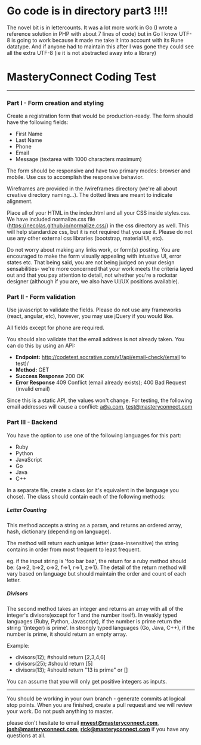# Go code is in directory part3 !!!! #
The novel bit is in lettercounts. It was a lot more work in Go (I wrote a reference solution in PHP with about 7 lines of code) but in Go I know UTF-8 is going to work because it made me take it into account with its Rune datatype. And if anyone had to maintain this after I was gone they could see all the extra UTF-8 (ie it is not abstracted away into a library)

# MasteryConnect Coding Test #

---

### Part I - Form creation and styling

Create a registration form that would be production-ready. The form should have the following fields:

* First Name
* Last Name
* Phone
* Email
* Message (textarea with 1000 characters maximum) 

The form should be responsive and have two primary modes: browser and mobile.  Use css to accomplish the responsive behavior.

Wireframes are provided in the /wireframes directory (we're all about creative directory naming...).  The dotted lines are meant to indicate alignment.

Place all of your HTML in the index.html and all your CSS inside styles.css.  We have included normalize.css file (https://necolas.github.io/normalize.css/) in the css directory as well.  This will help standardize css, but it is not required that you use it.  Please do not use any other external css libraries (bootstrap, material UI, etc).

Do not worry about making any links work, or form(s) posting.  You are encouraged to make the form visually appealing with intuative UI, error states etc. That being said, you are not being judged on your design sensabilities- we're more concerned that your work meets the criteria layed out and that you pay attention to detail, not whether you're a rockstar designer (although if you are, we also have UI/UX positions available).


### Part II - Form validation

Use javascript to validate the fields.  Please do not use any frameworks (react, angular, etc), however, you may use jQuery if you would like.

All fields except for phone are required.

You should also vaildate that the email address is not already taken.  You can do this by using an API:

- **Endpoint:** http://codetest.socrative.com/v1/api/email-check/(email to test)/
- **Method:** GET
- **Success Response** 200 OK
- **Error Response** 409 Conflict (email already exists); 400 Bad Request (invalid email)

Since this is a static API, the values won't change.  For testing, the following email addresses will cause a conflict: a@a.com, test@masteryconnect.com


### Part III - Backend

You have the option to use one of the following languages for this part: 

* Ruby
* Python
* JavaScript
* Go
* Java
* C++

In a separate file, create a class (or it's equivalent in the language you chose). The class should contain each of the following methods:

##### Letter Counting
This method accepts a string as a param, and returns an ordered array, hash, dictionary (depending on language).

The method will return each unique letter (case-insensitive) the string contains in order from most frequent to least frequent.

eg. if the input string is 'foo bar baz', the return for a ruby method should be: {a=>2, b=>2, o=>2, f=>1, r=>1, z=>1}. The detail of the return method will vary based on language but should maintain the order and count of each letter.

##### Divisors
The second method takes an integer and returns an array with all of the integer's divisors(except for 1 and the number itself). In weakly typed languages (Ruby, Python, Javascript), if the number is prime return the string '(integer) is prime'.  In strongly typed languages (Go, Java, C++), if the number is prime, it should return an empty array.

Example:

* divisors(12); #should return [2,3,4,6]
* divisors(25); #should return [5]
* divisors(13); #should return "13 is prime" or []

You can assume that you will only get positive integers as inputs.

---

You should be working in your own branch - generate commits at logical stop points. When you are finished, create a pull request and we will review your work. Do not push anything to master.

please don't hesitate to email **mwest@masteryconnect.com**, **josh@masteryconnect.com**, **rick@masteryconnect.com** if you have any questions at all.

